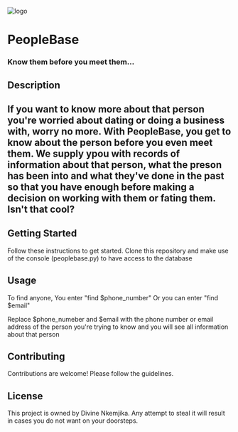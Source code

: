 ![logo](https://i.imgur.com/KwGEymn.png)

<h1>PeopleBase</h1>
<h3>Know them before you meet them...</h3>

<h2>Description<h2>
If you want to know more about that person you're worried about dating or doing a business with, worry no more. With PeopleBase, you get to know about the person before you even meet them. We supply ypou with records of information about that person, what the preson has been into and what they've done in the past so that you have enough before making a decision on working with them or fating them. Isn't that cool?

## Getting Started

Follow these instructions to get started.
Clone this repository and make use of the console (peoplebase.py) to have access to the database

## Usage

To find anyone, You enter "find $phone_number"
Or you can enter "find $email"

Replace $phone_numeber and $email with the phone number or email address of the person you're trying to know and you will see all information about that person

## Contributing

Contributions are welcome! Please follow the guidelines.

## License

This project is owned by Divine Nkemjika. Any attempt to steal it will result in cases you do not want on your doorsteps.